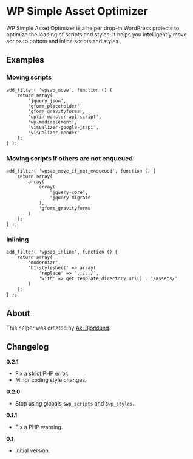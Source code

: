 # WP Simple Asset Optimizer

WP Simple Asset Optimizer is a helper drop-in WordPress projects to optimize the loading of scripts and styles. It helps you intelligently move scrips to bottom and inline scripts and styles.

## Examples

### Moving scripts

    add_filter( 'wpsao_move', function () {
    	return array(
    		'jquery_json',
    		'gform_placeholder',
    		'gform_gravityforms',
    		'optin-monster-api-script',
    		'wp-mediaelement',
    		'visualizer-google-jsapi',
    		'visualizer-render'
    	);
    } );

### Moving scripts if others are not enqueued

    add_filter( 'wpsao_move_if_not_enqueued', function () {
    	return array(
    		array(
    			array(
    				'jquery-core',
    				'jquery-migrate'
    			),
    			'gform_gravityforms'
    		)
    	);
    } );

### Inlining

    add_filter( 'wpsao_inline', function () {
    	return array(
    		'modernizr',
    		'h1-stylesheet' => array(
    			'replace' => '../../',
    			'with' => get_template_directory_uri() . '/assets/'
    		)
    	);
    } );

## About

This helper was created by [Aki Björklund](http://akibjorklund.com/).

## Changelog ##

**0.2.1**
* Fix a strict PHP error.
* Minor coding style changes.

**0.2.0**
* Stop using globals `$wp_scripts` and `$wp_styles`.

**0.1.1**
* Fix a PHP warning.

**0.1**
* Initial version.